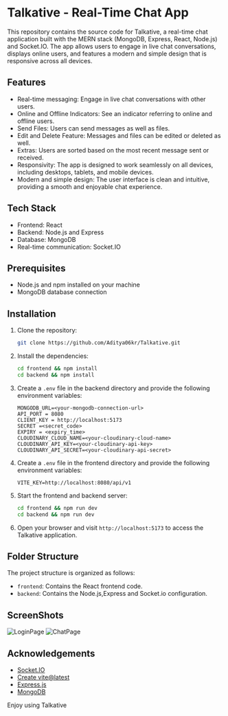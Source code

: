 # Talkative - Real-Time Chat App

This repository contains the source code for Talkative, a real-time chat application built with the MERN stack (MongoDB, Express, React, Node.js) and Socket.IO. The app allows users to engage in live chat conversations, displays online users, and features a modern and simple design that is responsive across all devices.

## Features

- Real-time messaging: Engage in live chat conversations with other users.
- Online and Offline Indicators: See an indicator referring to online and offline users.
- Send Files: Users can send messages as well as files.
- Edit and Delete Feature: Messages and files can be edited or deleted as well.
- Extras: Users are sorted based on the most recent message sent or received.
- Responsivity: The app is designed to work seamlessly on all devices, including desktops, tablets, and mobile devices.
- Modern and simple design: The user interface is clean and intuitive, providing a smooth and enjoyable chat experience.

## Tech Stack

- Frontend: React
- Backend: Node.js and Express
- Database: MongoDB
- Real-time communication: Socket.IO

## Prerequisites

- Node.js and npm installed on your machine
- MongoDB database connection

## Installation

1. Clone the repository:

   ````bash
   git clone https://github.com/Aditya06kr/Talkative.git

2. Install the dependencies:

   ````bash
   cd frontend && npm install
   cd backend && npm install

3. Create a `.env` file in the backend directory and provide the following environment variables:

   ````plaintext
   MONGODB_URL=<your-mongodb-connection-url>
   API_PORT = 8080
   CLIENT_KEY = http://localhost:5173
   SECRET =<secret_code>
   EXPIRY = <expiry_time>
   CLOUDINARY_CLOUD_NAME=<your-cloudinary-cloud-name>
   CLOUDINARY_API_KEY=<your-cloudinary-api-key>
   CLOUDINARY_API_SECRET=<your-cloudinary-api-secret> 

4. Create a `.env` file in the frontend directory and provide the following environment variables:

   ````plaintext
   VITE_KEY=http://localhost:8080/api/v1

5. Start the frontend and backend server:

   ````bash
   cd frontend && npm run dev
   cd backend && npm run dev

6. Open your browser and visit `http://localhost:5173` to access the Talkative application.

## Folder Structure

The project structure is organized as follows:

- `frontend`: Contains the React frontend code.
- `backend`: Contains the Node.js,Express and Socket.io configuration.

## ScreenShots

![LoginPage](https://github.com/Aditya06kr/Talkative/assets/LoginPage.png)
![ChatPage](https://github.com/Aditya06kr/Talkative/assets/ChatPage.png)

## Acknowledgements

- [Socket.IO](https://socket.io/)
- [Create vite@latest](https://vitejs.dev/guide/)
- [Express.js](https://expressjs.com/)
- [MongoDB](https://www.mongodb.com/)

Enjoy using Talkative